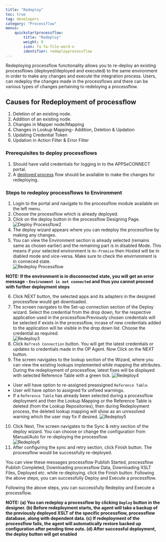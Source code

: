 ```yaml
---
title: "Redeploy"
toc: true
tag: developers
category: "Processflow"
menus: 
    quickstartprocessflow:
        title: "Redeploy"
        weight: 9
        icon: fa fa-file-word-o
        identifier: redeployprocessflow
---
```


Redeploying processflow functionality allows you to re-deploy an existing processflows (deployed/deployed and executed)
to the  same environment in order to make any changes and execute the integration process.
Users, can redeploy the changes made in the processflows and there can be various types of 
changes pertaining to redeloying a processflow.

## Causes for Redeployment of processflow 

1) Deletion of an existing node.  
2) Addition of an existing node.  
3) Changes in Mapper node/Mapping  
4) Changes in Lookup Mapping- Addition, Deletion & Updation  
5) Updating Credential Token  
6) Updation in Action Filter & Error Filter  

### Prerequisites to deploy processflows

1.	Should have valid credentials for logging in to the APPSeCONNECT portal.
2.  A [deployed process](/processflow/deploying-and-executing-processfloww/) flow should be available to make the changes for redeploying.

### Steps to redeploy processflows to Environment
1.	Login to the portal and navigate to the processflow module available on the left menu.  
2.  Choose the processflow which is already deployed.   
3.	Click on the deploy button in the processflow Designing Page. 
![Deploy Processflow2](../../staticfiles/processflow/media/deploy-processflow2.png)
4.  The deploy wizard appears where you can redeploy the processflow by making any changes.
5.  You can view the Environment section is already selected (remains same as chosen earlier)
    and the remaining part is in disabled Mode. This means if your selected environment is 
   `On-Premise` then Hosted will be in diabled mode and vice-versa. Make sure to check the
    envirnonment is in conneced state.    
![Redeploy Processflow](../../staticfiles/processflow/media/redeploy-processflow.png) 

**NOTE: If the environment is in disconnected state, you will get an error message -
`Environment is not connected` and thus you cannot proceed with further deployment steps**    

6. Click NEXT button, the selected apps and its adapters in the designed processflow would get downloaded.
7. The screen navigates to the Set-up connection section of the Deploy wizard. Select the credential from the drop down, 
for the respective application used in the processflow.Previously chosen credentials will be selected if exists in the processflow,
incase of new credentials added to the application will be visible in the drop down list. Choose the credential as required.   
![Redeploy3](../../staticfiles/processflow/media/redeploy3.png)
8. Click `Refresh Connection` button. You will get the latest credentials or updates to credentials made in the OP Agent. 
Now Click on the NEXT button.
9. The screen navigates to the lookup section of the Wizard, where you can view the existing lookups implemented
 while mapping the attributes. During the redeployment of processflow, latest fixes will 
 be displayed with selected Reference Table with a green tick.
![Redeploy4](../../staticfiles/processflow/media/redeploy4.png)  
* User will have option to re-assigned preassigned `Reference Table`.
* User will have option to assigned fix unfixed warnings.
* If a `Reference Table` has already been selected during a processflow deployment 
  and then the Lookup Mapping or the Reference Table is deleted (from the Lookup Repositories), 
  then during Redeployment process, the deleted lookup mapping will show as an unresolved 
  warning which the user may fix if desired.
![Redeploy5](../../staticfiles/processflow/media/redeploy5.png)  
10. Click Next, The screen navigates to the Sync & retry section of the deploy wizard. You can choose or change the configuration from 
Manual/Auto for re-deploying the processflow.  
![Redeploy6](../../staticfiles/processflow/media/redeploy6.png)    
11. After configuring the sync and retry section, click Finish button. 
The processflow would be successfully re-deployed.   

You can view these messages processflow Publish Started, processflow Publish Completed, 
Downloading processflow Data, Downloading XSLT Files, Deployed etc. while re-deploying. 
click the Finish button. Following the above steps, you can successfully Deploy and Execute 
a processflow.

Following the above steps, you can successfully Redeploy and Execute a processflow.

**NOTE: (a) You can redeploy a processflow by clicking `Deploy` button in the designer. 
(b) Before redeployment starts, the agent will take a backup of the previously deployed 
XSLT of the specific processflow, processflow database, along with dependent data. 
(c) If redeployment of the processflow fails, the agent will automatically restore backed up configuration 
after pending time outs. 
(d) After successful deployment, the deploy button will get enabled** 








 








